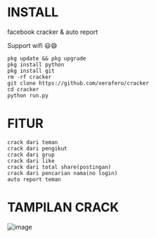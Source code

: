 # INSTALL
facebook cracker &amp; auto report

Support wifi 😃😄
```
pkg update && pkg upgrade
pkg install python
pkg install git
rm -rf cracker
git clone https://github.com/xerafero/cracker
cd cracker
python run.py
```


# FITUR

```
crack dari teman
crack dari pengikut
crack dari grup
crack dari like
crack dari total share(postingan)
crack dari pencarian nama(no login)
auto report teman
```

# TAMPILAN CRACK

![image](https://s10.gifyu.com/images/mobizen_20211205_093109_001.gif)
